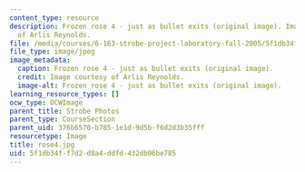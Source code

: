 ```yaml
---
content_type: resource
description: Frozen rose 4 - just as bullet exits (original image). Image courtesy
  of Arlis Reynolds.
file: /media/courses/6-163-strobe-project-laboratory-fall-2005/5f1db34ff7d2d8a4ddfd432db06be785_rose4.jpg
file_type: image/jpeg
image_metadata:
  caption: Frozen rose 4 - just as bullet exits (original image).
  credit: Image courtesy of Arlis Reynolds.
  image-alt: Frozen rose 4 - just as bullet exits (original image).
learning_resource_types: []
ocw_type: OCWImage
parent_title: Strobe Photos
parent_type: CourseSection
parent_uid: 376b6570-b785-1e1d-9d5b-f6d2d3b35fff
resourcetype: Image
title: rose4.jpg
uid: 5f1db34f-f7d2-d8a4-ddfd-432db06be785
---
```

